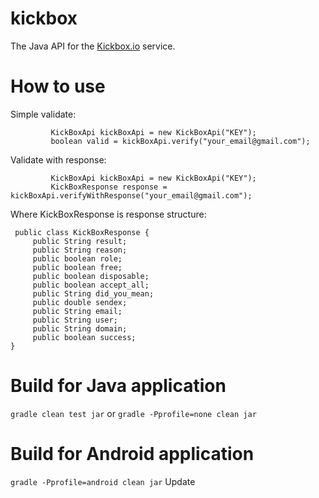 # kickbox

The Java API for the <a href="http://docs.kickbox.io/docs/using-the-api">Kickbox.io</a> service.

# How to use

Simple validate:

```
         KickBoxApi kickBoxApi = new KickBoxApi("KEY");
         boolean valid = kickBoxApi.verify("your_email@gmail.com");
```

Validate with response:

```
         KickBoxApi kickBoxApi = new KickBoxApi("KEY");
         KickBoxResponse response = kickBoxApi.verifyWithResponse("your_email@gmail.com");
```
Where KickBoxResponse is response structure:
 
```
 public class KickBoxResponse {
     public String result;
     public String reason;
     public boolean role;
     public boolean free;
     public boolean disposable;
     public boolean accept_all;
     public String did_you_mean;
     public double sendex;
     public String email;
     public String user;
     public String domain;
     public boolean success;
}
```

# Build for Java application
 
 ```gradle clean test jar``` or ```gradle -Pprofile=none clean jar``` 

# Build for Android application
 
 ```gradle -Pprofile=android clean jar```
Update 



